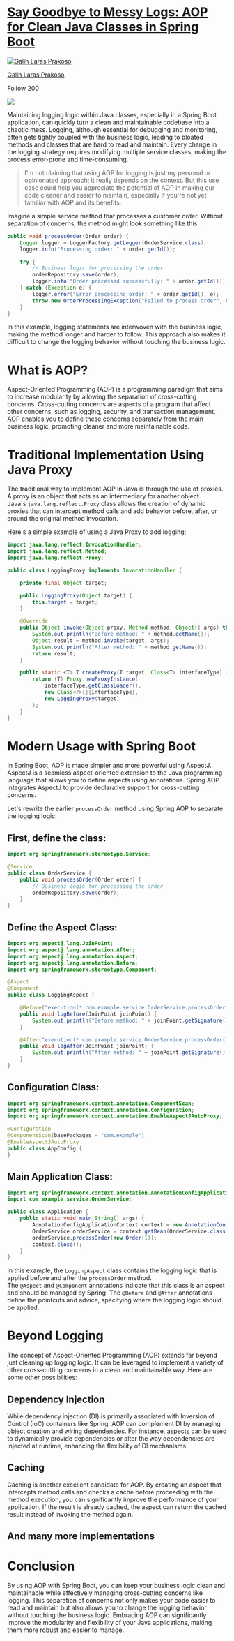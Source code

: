 [Say Goodbye to Messy Logs: AOP for Clean Java Classes in Spring Boot](https://medium.com/@galihlprakoso/say-goodbye-to-messy-logs-aop-for-clean-java-classes-in-spring-boot-74c061490e82)
====================================================================

[![Galih Laras Prakoso](https://miro.medium.com/v2/resize:fill:88:88/1*quFgcx8nR276qHjN5aj87Q.png)](https://medium.com/@galihlprakoso?source=post_page-----74c061490e82--------------------------------)

[Galih Laras Prakoso](https://medium.com/@galihlprakoso?source=post_page-----74c061490e82--------------------------------)

Follow 200

![](https://miro.medium.com/v2/resize:fit:700/1*xBGZZx98gbqOYLAKFjyOKg.png)

Maintaining logging logic within Java classes, especially in a Spring Boot application, can quickly turn a clean and maintainable codebase into a chaotic mess. Logging, although essential for debugging and monitoring, often gets tightly coupled with the business logic, leading to bloated methods and classes that are hard to read and maintain. Every change in the logging strategy requires modifying multiple service classes, making the process error-prone and time-consuming.

> I'm not claiming that using AOP for logging is just my personal or opinionated approach; it really depends on the context. But this use case could help you appreciate the potential of AOP in making our code cleaner and easier to maintain, especially if you're not yet familiar with AOP and its benefits.

Imagine a simple service method that processes a customer order. Without separation of concerns, the method might look something like this:

```java
public void processOrder(Order order) {
    Logger logger = LoggerFactory.getLogger(OrderService.class);
    logger.info("Processing order: " + order.getId());

    try {
        // Business logic for processing the order
        orderRepository.save(order);
        logger.info("Order processed successfully: " + order.getId());
    } catch (Exception e) {
        logger.error("Error processing order: " + order.getId(), e);
        throw new OrderProcessingException("Failed to process order", e);
    }
}
```

In this example, logging statements are interwoven with the business logic, making the method longer and harder to follow. This approach also makes it difficult to change the logging behavior without touching the business logic.

What is AOP?
============

Aspect-Oriented Programming (AOP) is a programming paradigm that aims to increase modularity by allowing the separation of cross-cutting concerns. Cross-cutting concerns are aspects of a program that affect other concerns, such as logging, security, and transaction management. AOP enables you to define these concerns separately from the main business logic, promoting cleaner and more maintainable code.

Traditional Implementation Using Java Proxy
===========================================

The traditional way to implement AOP in Java is through the use of proxies. A proxy is an object that acts as an intermediary for another object. Java's `java.lang.reflect.Proxy` class allows the creation of dynamic proxies that can intercept method calls and add behavior before, after, or around the original method invocation.

Here's a simple example of using a Java Proxy to add logging:

```java
import java.lang.reflect.InvocationHandler;
import java.lang.reflect.Method;
import java.lang.reflect.Proxy;

public class LoggingProxy implements InvocationHandler {

    private final Object target;

    public LoggingProxy(Object target) {
        this.target = target;
    }

    @Override
    public Object invoke(Object proxy, Method method, Object[] args) throws Throwable {
        System.out.println("Before method: " + method.getName());
        Object result = method.invoke(target, args);
        System.out.println("After method: " + method.getName());
        return result;
    }

    public static <T> T createProxy(T target, Class<T> interfaceType) {
        return (T) Proxy.newProxyInstance(
            interfaceType.getClassLoader(),
            new Class<?>[]{interfaceType},
            new LoggingProxy(target)
        );
    }
}
```

Modern Usage with Spring Boot
=============================

In Spring Boot, AOP is made simpler and more powerful using AspectJ. AspectJ is a seamless aspect-oriented extension to the Java programming language that allows you to define aspects using annotations. Spring AOP integrates AspectJ to provide declarative support for cross-cutting concerns.

Let's rewrite the earlier `processOrder` method using Spring AOP to separate the logging logic:

First, define the class:
------------------------
```java
import org.springframework.stereotype.Service;

@Service
public class OrderService {
    public void processOrder(Order order) {
        // Business logic for processing the order
        orderRepository.save(order);
    }
}
```
Define the Aspect Class:
------------------------
```java
import org.aspectj.lang.JoinPoint;
import org.aspectj.lang.annotation.After;
import org.aspectj.lang.annotation.Aspect;
import org.aspectj.lang.annotation.Before;
import org.springframework.stereotype.Component;

@Aspect
@Component
public class LoggingAspect {

    @Before("execution(* com.example.service.OrderService.processOrder(..))")
    public void logBefore(JoinPoint joinPoint) {
        System.out.println("Before method: " + joinPoint.getSignature().getName());
    }

    @After("execution(* com.example.service.OrderService.processOrder(..))")
    public void logAfter(JoinPoint joinPoint) {
        System.out.println("After method: " + joinPoint.getSignature().getName());
    }
}
```
Configuration Class:
--------------------
```java
import org.springframework.context.annotation.ComponentScan;
import org.springframework.context.annotation.Configuration;
import org.springframework.context.annotation.EnableAspectJAutoProxy;

@Configuration
@ComponentScan(basePackages = "com.example")
@EnableAspectJAutoProxy
public class AppConfig {
}
```
Main Application Class:
-----------------------
```java
import org.springframework.context.annotation.AnnotationConfigApplicationContext;
import com.example.service.OrderService;

public class Application {
    public static void main(String[] args) {
        AnnotationConfigApplicationContext context = new AnnotationConfigApplicationContext(AppConfig.class);
        OrderService orderService = context.getBean(OrderService.class);
        orderService.processOrder(new Order(1));
        context.close();
    }
}
```
In this example, the `LoggingAspect` class contains the logging logic that is applied before and after the `processOrder` method. The `@Aspect` and `@Component` annotations indicate that this class is an aspect and should be managed by Spring. The `@Before` and `@After` annotations define the pointcuts and advice, specifying where the logging logic should be applied.

Beyond Logging
==============

The concept of Aspect-Oriented Programming (AOP) extends far beyond just cleaning up logging logic. It can be leveraged to implement a variety of other cross-cutting concerns in a clean and maintainable way. Here are some other possibilities:

Dependency Injection
--------------------

While dependency injection (DI) is primarily associated with Inversion of Control (IoC) containers like Spring, AOP can complement DI by managing object creation and wiring dependencies. For instance, aspects can be used to dynamically provide dependencies or alter the way dependencies are injected at runtime, enhancing the flexibility of DI mechanisms.

Caching
-------

Caching is another excellent candidate for AOP. By creating an aspect that intercepts method calls and checks a cache before proceeding with the method execution, you can significantly improve the performance of your application. If the result is already cached, the aspect can return the cached result instead of invoking the method again.

And many more implementations
-----------------------------

Conclusion
==========

By using AOP with Spring Boot, you can keep your business logic clean and maintainable while effectively managing cross-cutting concerns like logging. This separation of concerns not only makes your code easier to read and maintain but also allows you to change the logging behavior without touching the business logic. Embracing AOP can significantly improve the modularity and flexibility of your Java applications, making them more robust and easier to manage.